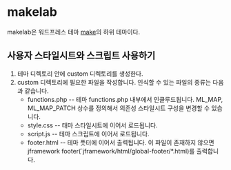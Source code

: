 makelab
=======

makelab은 워드프레스 테마 [make](//github.com/thethemefoundry/make)의 하위 테마이다.

사용자 스타일시트와 스크립트 사용하기
-------------------------------------

1. 테마 디렉토리 안에 custom 디렉토리를 생성한다.
2. custom 디렉토리에 필요한 파일을 작성합니다. 인식할 수 있는 파일의 종류는 다음과 같습니다.
    * functions.php -- 테마 functions.php 내부에서 인클루드됩니다. ML_MAP, ML_MAP_PATCH 상수를 정의해서 의존성 스타일시트 구성을 변경할 수 있습니다.
    * style.css -- 태마 스타일시트에 이어서 로드됩니다.
    * script.js -- 테마 스크립트에 이어서 로드됩니다.
    * footer.html -- 테마 풋터에 이어서 출력됩니다. 이 파일이 존재하지 않으면 jframework footer(`jframework/html/global-footer/*.html)를 출력합니다.

